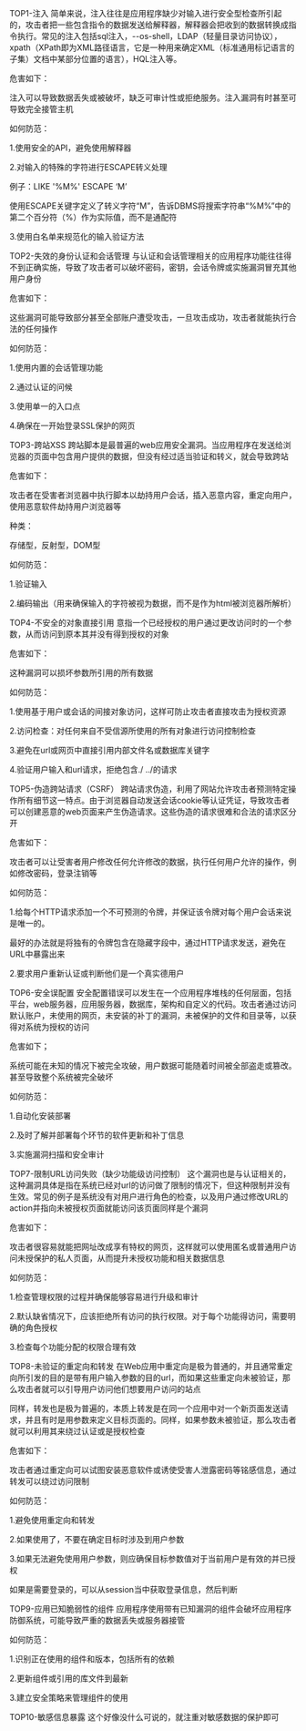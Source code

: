 TOP1-注入
简单来说，注入往往是应用程序缺少对输入进行安全型检查所引起的，攻击者把一些包含指令的数据发送给解释器，解释器会把收到的数据转换成指令执行。常见的注入包括sql注入，--os-shell，LDAP（轻量目录访问协议），xpath（XPath即为XML路径语言，它是一种用来确定XML（标准通用标记语言的子集）文档中某部分位置的语言），HQL注入等。

危害如下：

注入可以导致数据丢失或被破坏，缺乏可审计性或拒绝服务。注入漏洞有时甚至可导致完全接管主机

如何防范：

1.使用安全的API，避免使用解释器

2.对输入的特殊的字符进行ESCAPE转义处理

例子：LIKE '%M%' ESCAPE ‘M’

使用ESCAPE关键字定义了转义字符“M”，告诉DBMS将搜索字符串“%M%”中的第二个百分符（%）作为实际值，而不是通配符

3.使用白名单来规范化的输入验证方法

TOP2-失效的身份认证和会话管理
与认证和会话管理相关的应用程序功能往往得不到正确实施，导致了攻击者可以破坏密码，密钥，会话令牌或实施漏洞冒充其他用户身份

危害如下：

这些漏洞可能导致部分甚至全部账户遭受攻击，一旦攻击成功，攻击者就能执行合法的任何操作

如何防范：

1.使用内置的会话管理功能

2.通过认证的问候

3.使用单一的入口点

4.确保在一开始登录SSL保护的网页

TOP3-跨站XSS
跨站脚本是最普遍的web应用安全漏洞。当应用程序在发送给浏览器的页面中包含用户提供的数据，但没有经过适当验证和转义，就会导致跨站

危害如下：

攻击者在受害者浏览器中执行脚本以劫持用户会话，插入恶意内容，重定向用户，使用恶意软件劫持用户浏览器等

种类：

存储型，反射型，DOM型

如何防范：

1.验证输入

2.编码输出（用来确保输入的字符被视为数据，而不是作为html被浏览器所解析）

TOP4-不安全的对象直接引用
意指一个已经授权的用户通过更改访问时的一个参数，从而访问到原本其并没有得到授权的对象

危害如下：

这种漏洞可以损坏参数所引用的所有数据

如何防范：

1.使用基于用户或会话的间接对象访问，这样可防止攻击者直接攻击为授权资源

2.访问检查：对任何来自不受信源所使用的所有对象进行访问控制检查

3.避免在url或网页中直接引用内部文件名或数据库关键字

4.验证用户输入和url请求，拒绝包含./ ../的请求

TOP5-伪造跨站请求（CSRF）
跨站请求伪造，利用了网站允许攻击者预测特定操作所有细节这一特点。由于浏览器自动发送会话cookie等认证凭证，导致攻击者可以创建恶意的web页面来产生伪造请求。这些伪造的请求很难和合法的请求区分开

危害如下：

攻击者可以让受害者用户修改任何允许修改的数据，执行任何用户允许的操作，例如修改密码，登录注销等

如何防范：

1.给每个HTTP请求添加一个不可预测的令牌，并保证该令牌对每个用户会话来说是唯一的。

最好的办法就是将独有的令牌包含在隐藏字段中，通过HTTP请求发送，避免在URL中暴露出来

2.要求用户重新认证或判断他们是一个真实德用户

TOP6-安全误配置
安全配置错误可以发生在一个应用程序堆栈的任何层面，包括平台，web服务器，应用服务器，数据库，架构和自定义的代码。攻击者通过访问默认账户，未使用的网页，未安装的补丁的漏洞，未被保护的文件和目录等，以获得对系统为授权的访问

危害如下；

系统可能在未知的情况下被完全攻破，用户数据可能随着时间被全部盗走或篡改。甚至导致整个系统被完全破坏

如何防范：

1.自动化安装部署

2.及时了解并部署每个环节的软件更新和补丁信息

3.实施漏洞扫描和安全审计

TOP7-限制URL访问失败（缺少功能级访问控制）
这个漏洞也是与认证相关的，这种漏洞具体是指在系统已经对url的访问做了限制的情况下，但这种限制并没有生效。常见的例子是系统没有对用户进行角色的检查，以及用户通过修改URL的action并指向未被授权页面就能访问该页面同样是个漏洞

危害如下：

攻击者很容易就能把网址改成享有特权的网页，这样就可以使用匿名或普通用户访问未授保护的私人页面，从而提升未授权功能和相关数据信息

如何防范：

1.检查管理权限的过程并确保能够容易进行升级和审计

2.默认缺省情况下，应该拒绝所有访问的执行权限。对于每个功能得访问，需要明确的角色授权

3.检查每个功能分配的权限合理有效

TOP8-未验证的重定向和转发
在Web应用中重定向是极为普通的，并且通常重定向所引发的目的是带有用户输入参数的目的url，而如果这些重定向未被验证，那么攻击者就可以引导用户访问他们想要用户访问的站点

同样，转发也是极为普遍的，本质上转发是在同一个应用中对一个新页面发送请求，并且有时是用参数来定义目标页面的。同样，如果参数未被验证，那么攻击者就可以利用其来绕过认证或是授权检查

危害如下：

攻击者通过重定向可以试图安装恶意软件或诱使受害人泄露密码等铭感信息，通过转发可以绕过访问限制

如何防范：

1.避免使用重定向和转发

2.如果使用了，不要在确定目标时涉及到用户参数

3.如果无法避免使用用户参数，则应确保目标参数值对于当前用户是有效的并已授权

如果是需要登录的，可以从session当中获取登录信息，然后判断

TOP9-应用已知脆弱性的组件
应用程序使用带有已知漏洞的组件会破坏应用程序防御系统，可能导致严重的数据丢失或服务器接管

如何防范：

1.识别正在使用的组件和版本，包括所有的依赖

2.更新组件或引用的库文件到最新

3.建立安全策略来管理组件的使用

TOP10-敏感信息暴露
这个好像没什么可说的，就注重对敏感数据的保护即可


